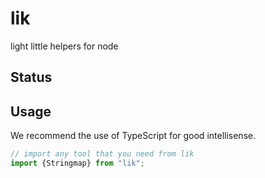 # lik
light little helpers for node

## Status

## Usage
We recommend the use of TypeScript for good intellisense.

```typescript
// import any tool that you need from lik
import {Stringmap} from "lik";
```